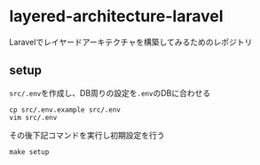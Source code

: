 # layered-architecture-laravel

Laravelでレイヤードアーキテクチャを構築してみるためのレポジトリ

## setup

`src/.env`を作成し、DB周りの設定を`.env`のDBに合わせる
```
cp src/.env.example src/.env
vim src/.env
```

その後下記コマンドを実行し初期設定を行う

```
make setup
```
